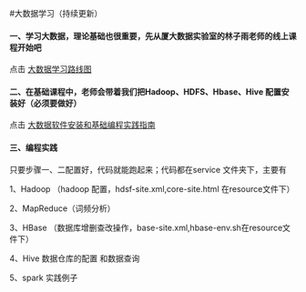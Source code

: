#大数据学习（持续更新）

#### 一、学习大数据，理论基础也很重要，先从厦大数据实验室的林子雨老师的线上课程开始吧

点击 [大数据学习路线图](<http://dblab.xmu.edu.cn/post/bigdataroadmap/>)

#### 二、在基础课程中，老师会带着我们把Hadoop、HDFS、Hbase、Hive 配置安装好（必须要做好）

点击 [大数据软件安装和基础编程实践指南](<http://dblab.xmu.edu.cn/blog/2630-2/>)

#### 三、编程实践

只要步骤一、二配置好，代码就能跑起来；代码都在service 文件夹下，主要有

1、Hadoop （hadoop 配置，hdsf-site.xml,core-site.html 在resource文件下）

2、MapReduce（词频分析）

3、HBase （数据库增删查改操作，base-site.xml,hbase-env.sh在resource文件下）

4、Hive 数据仓库的配置 和数据查询

5、spark 实践例子